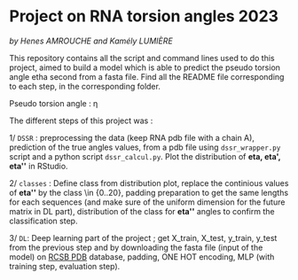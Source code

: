 # Project on RNA torsion angles 2023

_by Henes AMROUCHE and Kamély LUMIÈRE_

This repository contains all the script and command lines used to do this project, aimed to build a model which is able to predict the pseudo torsion angle etha second from a fasta file. Find all the README file corresponding to each step, in the corresponding folder.

Pseudo torsion angle : &eta;

The different steps of this project was :

 1/  `DSSR` : preprocessing the data (keep RNA pdb file with a chain A), prediction of the true angles values, from a pdb file using `dssr_wrapper.py` script and a python script `dssr_calcul.py`.  Plot the distribution of **eta, eta', eta''** in RStudio. 

 2/ `classes` : Define class from distribution plot,  replace the continious values of **eta''** by the class \in {0..20}, padding preparation to get the same lengths for each sequences (and make sure of the uniform dimension for the future matrix in DL part), distribution of the class for **eta''** angles to confirm the classification step.

 3/  `DL`: Deep learning part of the project ; get X_train, X_test, y_train, y_test from the previous step and by downloading the fasta file (input of the model) on  [RCSB PDB](https://www.rcsb.org) database, padding, ONE HOT encoding, MLP (with training step, evaluation step). 

 






